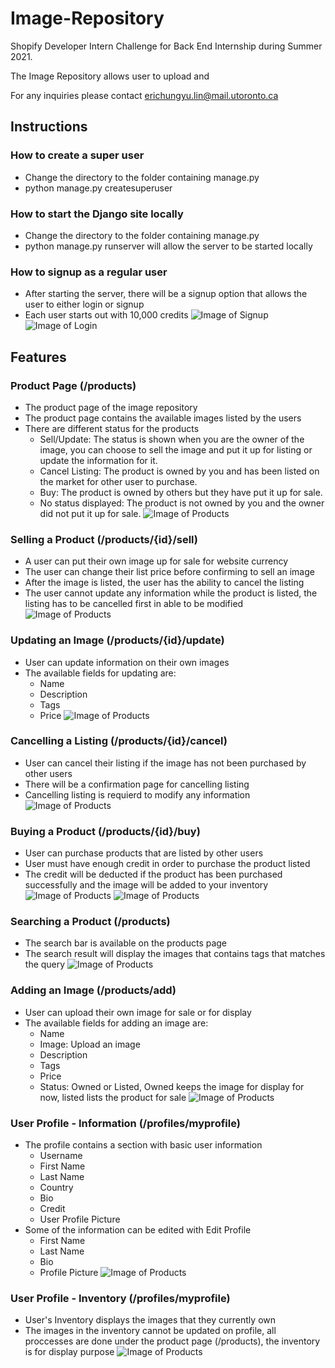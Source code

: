 # Image-Repository

Shopify Developer Intern Challenge for Back End Internship during Summer 2021. 

The Image Repository allows user to upload and 

For any inquiries please contact erichungyu.lin@mail.utoronto.ca

## Instructions

### How to create a super user
* Change the directory to the folder containing manage.py
* python manage.py createsuperuser

### How to start the Django site locally
* Change the directory to the folder containing manage.py
* python manage.py runserver will allow the server to be started locally

### How to signup as a regular user
* After starting the server, there will be a signup option that allows the user to either login or signup
* Each user starts out with 10,000 credits
![Image of Signup](https://i.imgur.com/JVeFWer.png)
![Image of Login](https://i.imgur.com/gYc3o1R.png)

## Features

### Product Page (/products)
* The product page of the image repository
* The product page contains the available images listed by the users
* There are different status for the products
  * Sell/Update: The status is shown when you are the owner of the image, you can choose to sell the image and put it up for listing or update the information for it.
  * Cancel Listing: The product is owned by you and has been listed on the market for other user to purchase.
  * Buy: The product is owned by others but they have put it up for sale.
  * No status displayed: The product is not owned by you and the owner did not put it up for sale.
![Image of Products](https://i.imgur.com/bOL295T.png)

### Selling a Product (/products/{id}/sell)
* A user can put their own image up for sale for website currency
* The user can change their list price before confirming to sell an image
* After the image is listed, the user has the ability to cancel the listing
* The user cannot update any information while the product is listed, the listing has to be cancelled first in able to be modified
![Image of Products](https://i.imgur.com/RdGu87q.png)

### Updating an Image (/products/{id}/update)
* User can update information on their own images
* The available fields for updating are:
  * Name
  * Description
  * Tags
  * Price
![Image of Products](https://i.imgur.com/CLkFgni.png)

### Cancelling a Listing (/products/{id}/cancel)
* User can cancel their listing if the image has not been purchased by other users
* There will be a confirmation page for cancelling listing
* Cancelling listing is requierd to modify any information
![Image of Products](https://i.imgur.com/mM1Wq2o.png)

### Buying a Product (/products/{id}/buy)
* User can purchase products that are listed by other users
* User must have enough credit in order to purchase the product listed
* The credit will be deducted if the product has been purchased successfully and the image will be added to your inventory
![Image of Products](https://i.imgur.com/LxzUcLj.png)
![Image of Products](https://i.imgur.com/LjUQJw3.png)

### Searching a Product (/products)
* The search bar is available on the products page
* The search result will display the images that contains tags that matches the query
![Image of Products](https://i.imgur.com/ehqhGKL.png)

### Adding an Image (/products/add)
* User can upload their own image for sale or for display
* The available fields for adding an image are:
  * Name
  * Image: Upload an image
  * Description
  * Tags
  * Price
  * Status: Owned or Listed, Owned keeps the image for display for now, listed lists the product for sale
![Image of Products](https://i.imgur.com/nRyAWCS.png)

### User Profile - Information (/profiles/myprofile)
* The profile contains a section with basic user information
  * Username
  * First Name
  * Last Name
  * Country
  * Bio
  * Credit
  * User Profile Picture
* Some of the information can be edited with Edit Profile
  * First Name
  * Last Name
  * Bio
  * Profile Picture
![Image of Products](https://i.imgur.com/we7QulP.png)
 
 ### User Profile - Inventory (/profiles/myprofile)
 * User's Inventory displays the images that they currently own
 * The images in the inventory cannot be updated on profile, all proccesses are done under the product page (/products), the inventory is for display purpose
 ![Image of Products](https://i.imgur.com/zlQ4n73.png)
